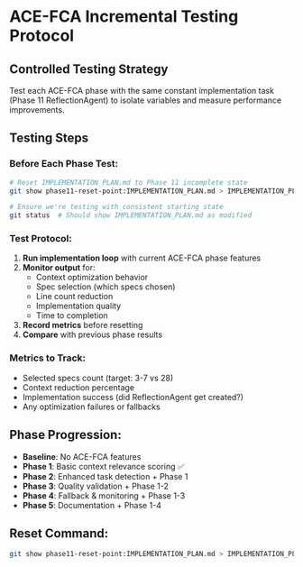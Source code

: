# ACE-FCA Incremental Testing Protocol

## Controlled Testing Strategy
Test each ACE-FCA phase with the same constant implementation task (Phase 11 ReflectionAgent) to isolate variables and measure performance improvements.

## Testing Steps

### Before Each Phase Test:
```bash
# Reset IMPLEMENTATION_PLAN.md to Phase 11 incomplete state
git show phase11-reset-point:IMPLEMENTATION_PLAN.md > IMPLEMENTATION_PLAN.md

# Ensure we're testing with consistent starting state
git status  # Should show IMPLEMENTATION_PLAN.md as modified
```

### Test Protocol:
1. **Run implementation loop** with current ACE-FCA phase features
2. **Monitor output** for:
   - Context optimization behavior
   - Spec selection (which specs chosen)
   - Line count reduction
   - Implementation quality
   - Time to completion
3. **Record metrics** before resetting
4. **Compare** with previous phase results

### Metrics to Track:
- Selected specs count (target: 3-7 vs 28)
- Context reduction percentage
- Implementation success (did ReflectionAgent get created?)
- Any optimization failures or fallbacks

## Phase Progression:
- **Baseline**: No ACE-FCA features
- **Phase 1**: Basic context relevance scoring ✅
- **Phase 2**: Enhanced task detection + Phase 1
- **Phase 3**: Quality validation + Phase 1-2
- **Phase 4**: Fallback & monitoring + Phase 1-3
- **Phase 5**: Documentation + Phase 1-4

## Reset Command:
```bash
git show phase11-reset-point:IMPLEMENTATION_PLAN.md > IMPLEMENTATION_PLAN.md
```